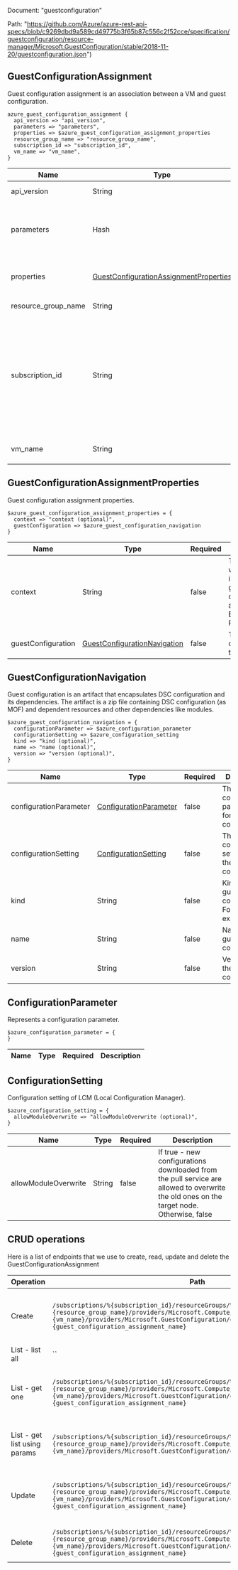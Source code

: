 Document: "guestconfiguration"


Path: "https://github.com/Azure/azure-rest-api-specs/blob/c9269dbd9a589cd49775b3f65b87c556c2f52cce/specification/guestconfiguration/resource-manager/Microsoft.GuestConfiguration/stable/2018-11-20/guestconfiguration.json")

## GuestConfigurationAssignment

Guest configuration assignment is an association between a VM and guest configuration.

```puppet
azure_guest_configuration_assignment {
  api_version => "api_version",
  parameters => "parameters",
  properties => $azure_guest_configuration_assignment_properties
  resource_group_name => "resource_group_name",
  subscription_id => "subscription_id",
  vm_name => "vm_name",
}
```

| Name        | Type           | Required       | Description       |
| ------------- | ------------- | ------------- | ------------- |
|api_version | String | true | Client Api Version. |
|parameters | Hash | true | Parameters supplied to the create or update guest configuration assignment. |
|properties | [GuestConfigurationAssignmentProperties](#guestconfigurationassignmentproperties) | false | Properties of the Guest configuration assignment. |
|resource_group_name | String | true | The resource group name. |
|subscription_id | String | true | Subscription ID which uniquely identify Microsoft Azure subscription. The subscription ID forms part of the URI for every service call. |
|vm_name | String | true | The name of the virtual machine. |
        
## GuestConfigurationAssignmentProperties

Guest configuration assignment properties.

```puppet
$azure_guest_configuration_assignment_properties = {
  context => "context (optional)",
  guestConfiguration => $azure_guest_configuration_navigation
}
```

| Name        | Type           | Required       | Description       |
| ------------- | ------------- | ------------- | ------------- |
|context | String | false | The source which initiated the guest configuration assignment. Ex: Azure Policy |
|guestConfiguration | [GuestConfigurationNavigation](#guestconfigurationnavigation) | false | The guest configuration to assign. |
        
## GuestConfigurationNavigation

Guest configuration is an artifact that encapsulates DSC configuration and its dependencies. The artifact is a zip file containing DSC configuration (as MOF) and dependent resources and other dependencies like modules.

```puppet
$azure_guest_configuration_navigation = {
  configurationParameter => $azure_configuration_parameter
  configurationSetting => $azure_configuration_setting
  kind => "kind (optional)",
  name => "name (optional)",
  version => "version (optional)",
}
```

| Name        | Type           | Required       | Description       |
| ------------- | ------------- | ------------- | ------------- |
|configurationParameter | [ConfigurationParameter](#configurationparameter) | false | The configuration parameters for the guest configuration. |
|configurationSetting | [ConfigurationSetting](#configurationsetting) | false | The configuration setting for the guest configuration. |
|kind | String | false | Kind of the guest configuration. For example:DSC |
|name | String | false | Name of the guest configuration. |
|version | String | false | Version of the guest configuration. |
        
## ConfigurationParameter

Represents a configuration parameter.

```puppet
$azure_configuration_parameter = {
}
```

| Name        | Type           | Required       | Description       |
| ------------- | ------------- | ------------- | ------------- |
        
## ConfigurationSetting

Configuration setting of LCM (Local Configuration Manager).

```puppet
$azure_configuration_setting = {
  allowModuleOverwrite => "allowModuleOverwrite (optional)",
}
```

| Name        | Type           | Required       | Description       |
| ------------- | ------------- | ------------- | ------------- |
|allowModuleOverwrite | String | false | If true - new configurations downloaded from the pull service are allowed to overwrite the old ones on the target node. Otherwise, false |



## CRUD operations

Here is a list of endpoints that we use to create, read, update and delete the GuestConfigurationAssignment

| Operation | Path | Verb | Description | OperationID |
| ------------- | ------------- | ------------- | ------------- | ------------- |
|Create|`/subscriptions/%{subscription_id}/resourceGroups/%{resource_group_name}/providers/Microsoft.Compute/virtualMachines/%{vm_name}/providers/Microsoft.GuestConfiguration/guestConfigurationAssignments/%{guest_configuration_assignment_name}`|Put|Creates an association between a VM and guest configuration|GuestConfigurationAssignments_CreateOrUpdate|
|List - list all|``||||
|List - get one|`/subscriptions/%{subscription_id}/resourceGroups/%{resource_group_name}/providers/Microsoft.Compute/virtualMachines/%{vm_name}/providers/Microsoft.GuestConfiguration/guestConfigurationAssignments/%{guest_configuration_assignment_name}`|Get|Get information about a guest configuration assignment|GuestConfigurationAssignments_Get|
|List - get list using params|`/subscriptions/%{subscription_id}/resourceGroups/%{resource_group_name}/providers/Microsoft.Compute/virtualMachines/%{vm_name}/providers/Microsoft.GuestConfiguration/guestConfigurationAssignments`|Get|List all guest configuration assignments for a virtual machine.|GuestConfigurationAssignments_List|
|Update|`/subscriptions/%{subscription_id}/resourceGroups/%{resource_group_name}/providers/Microsoft.Compute/virtualMachines/%{vm_name}/providers/Microsoft.GuestConfiguration/guestConfigurationAssignments/%{guest_configuration_assignment_name}`|Put|Creates an association between a VM and guest configuration|GuestConfigurationAssignments_CreateOrUpdate|
|Delete|`/subscriptions/%{subscription_id}/resourceGroups/%{resource_group_name}/providers/Microsoft.Compute/virtualMachines/%{vm_name}/providers/Microsoft.GuestConfiguration/guestConfigurationAssignments/%{guest_configuration_assignment_name}`|Delete|Delete a guest configuration assignment|GuestConfigurationAssignments_Delete|
